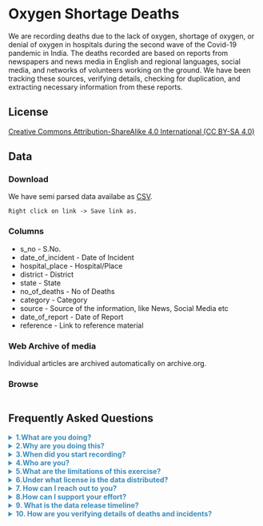 # Oxygen Shortage Deaths
We are recording‌ ‌deaths‌ ‌due‌ ‌to‌ ‌the‌ ‌lack‌ ‌of oxygen, shortage of oxygen, or denial of ‌oxygen‌ ‌in‌ ‌hospitals‌ ‌during‌ ‌the‌ ‌second‌ ‌wave‌ ‌of‌ ‌the‌ ‌Covid-19‌ ‌pandemic‌ ‌in‌ ‌India‌. The‌ ‌deaths‌ ‌recorded‌ ‌are‌ ‌based‌ ‌on‌ ‌reports‌ ‌from‌ ‌newspapers‌ ‌and‌ ‌news‌ ‌media‌ ‌in‌ ‌English‌ ‌and‌  ‌regional‌ ‌languages, social media, and‌ ‌networks‌ ‌of‌ ‌volunteers‌ ‌working‌ ‌on‌ ‌the‌ ‌ground.‌ ‌We have been tracking‌ ‌these sources‌, verifying‌ ‌details,‌ ‌checking‌ ‌for‌ ‌duplication,‌ and extracting necessary information from these reports. 

## License
<a href="https://creativecommons.org/licenses/by-sa/4.0/">Creative Commons Attribution-ShareAlike 4.0 International (CC BY-SA 4.0)</a>


## Data

### Download
We have semi parsed data availabe as [CSV](https://github.com/datameet/covid19/releases/download/0.1/oxygen_shortage_deaths_in_india.csv).

`Right click on link -> Save link as.`

### Columns
- s_no - S.No. 
- date_of_incident - Date of Incident 
- hospital_place   - Hospital/Place  
- district - District  
- state - State 
- no_of_deaths - No of Deaths  
- category - Category  
- source - Source  of the information, like News, Social Media etc
- date_of_report - Date of Report  
- reference - Link to reference material

### Web Archive of media
Individual articles are archived automatically on archive.org. 

### Browse

<table id="data_table"></table>


## Frequently Asked Questions
<details><summary style="cursor: pointer; color: #3b8dbd; font-weight: bold;">1.What‌ ‌are‌ you ‌doing?‌ ‌</summary>
We are recording‌ ‌deaths‌ ‌due‌ ‌to‌ ‌the‌ ‌lack‌ ‌of oxygen, shortage of oxygen, or denial of ‌oxygen‌ ‌in‌ ‌hospitals‌ ‌during‌ ‌the‌ ‌second‌ ‌wave‌ ‌of‌ ‌the‌ ‌Covid-19‌ ‌pandemic‌ ‌in‌ ‌India‌. The‌ ‌deaths‌ ‌recorded‌ ‌are‌ ‌based‌ ‌on‌ ‌reports‌ ‌from‌ ‌newspapers‌ ‌and‌ ‌news‌ ‌media‌ ‌in‌ ‌English‌ ‌and‌  ‌regional‌ ‌languages, social media, and‌ ‌networks‌ ‌of‌ ‌volunteers‌ ‌working‌ ‌on‌ ‌the‌ ‌ground.‌ ‌We have been tracking‌ ‌these sources‌, verifying‌ ‌details,‌ ‌checking‌ ‌for‌ ‌duplication,‌ and extracting necessary information from these reports. 
</details>
<details>
<summary style="cursor: pointer; color: #3b8dbd; font-weight: bold;">2.Why‌ ‌are‌ you ‌doing‌ ‌this?‌ ‌</summary>
We see this as part of a democratic effort, to maintain an archive‌ ‌of‌ ‌lives‌ ‌lost‌ ‌due‌ ‌to‌ ‌lack‌ ‌of‌ ‌oxygen‌. We are maintaining‌ ‌a‌ ‌record‌ ‌of‌ ‌the‌ ‌human‌ ‌costs‌ ‌of‌ ‌the‌ ‌institutional‌ ‌crises‌ ‌that‌ ‌have‌ ‌led‌ ‌to‌ oxygen‌ ‌shortages‌. This will also help in countering‌ ‌the‌ ‌ongoing‌ ‌denial‌ ‌and‌ ‌erasure‌ ‌of‌ ‌these‌ ‌deaths‌ ‌in official and government narratives. We hope that this documentation will provide lessons, now and in the future. 
</details>
<details>
<summary style="cursor: pointer; color: #3b8dbd; font-weight: bold;">3.When‌ ‌did‌ you ‌start‌ ‌recording?‌ ‌</summary>
We started ‌recording‌ ‌cases‌ ‌in‌ ‌the‌ ‌first‌ ‌week‌ ‌of‌ ‌May‌. The‌ ‌earliest‌ ‌report‌ ‌we‌ ‌have‌ ‌is‌ ‌from 13 April 2021. 
‌</details>
<details>
<summary style="cursor: pointer; color: #3b8dbd; font-weight: bold;">4.Who‌ ‌are‌ you?‌ </summary>
We‌ ‌are‌ ‌an‌ ‌independent‌ ‌group‌ ‌of‌ ‌volunteers,‌ ‌researchers,‌ lawyers, ‌journalists,‌ ‌students,‌ ‌and‌ ‌activists.‌
</details>
<details>
<summary style="cursor: pointer; color: #3b8dbd; font-weight: bold;">5.What‌ ‌are‌ ‌the‌ ‌limitations of this exercise?‌</summary>
Our‌ ‌effort‌ ‌will‌ ‌underestimate‌ ‌the‌ ‌actual‌ ‌number‌ ‌of‌ ‌deaths,‌ ‌since‌ ‌we‌ ‌are‌ ‌relying‌ ‌on‌ ‌verified,‌ ‌publicly‌ ‌available‌ ‌information,‌ ‌which‌ ‌is‌ ‌likely‌ ‌to‌ ‌miss‌ ‌many‌ ‌deaths‌ ‌that‌ ‌go‌ ‌unreported‌. In general, deaths due to lack of other resources are missed. Since we are focusing on deaths within hospitals, those that were unable to be admitted in the hospitals will be missed. This is much more likely in rural areas, where healthcare access remains severely constrained.
‌</details>
<details>
<summary style="cursor: pointer; color: #3b8dbd; font-weight: bold;">6.Under what license is the data distributed? </summary>
Creative Commons Attribution-ShareAlike 4.0 International (CC BY-SA 4.0).
</details>
<details>
<summary style="cursor: pointer; color: #3b8dbd; font-weight: bold;">7. How can I reach out to you? </summary>
You can write to us at oxygendenialdeaths [at] gmail [dot] com. If you are on twitter, please feel free to reply to this thread by [Aditi Priya](https://twitter.com/aditipriya_0301/status/1389977835096453124)
</details>
<details>
<summary style="cursor: pointer; color: #3b8dbd; font-weight: bold;">8.How‌ ‌can‌ ‌I‌ ‌support‌ ‌your‌ ‌effort?‌ ‌</summary>
You can help us include any‌ ‌report ‌we‌ ‌may‌ ‌have‌ ‌missed‌ ‌by‌ ‌replying‌ ‌to‌ ‌our‌ ‌[twitter‌ ‌thread](https://twitter.com/aditipriya_0301/status/1389977835096453124)‌. For personal stories, you can also email (`oxygendenialdeaths [at] gmail [dot] com`) us, and for news stories, [you can fill this form](https://docs.google.com/forms/d/e/1FAIpQLSfclBRyFpjqQLAzbxYKu1dmeMC5jJ_tsxBBkzbrgokZtI0sHQ/viewform?gxids=7628). Please also consider donating to groups who are directly helping in this crisis.
</details>
<details>
<summary style="cursor: pointer; color: #3b8dbd; font-weight: bold;">9. What is the data release timeline? </summary>
Efforts to collate data are continuous. We are planning to do weekly consolidated releases
</details>
<details>
<summary style="cursor: pointer; color: #3b8dbd; font-weight: bold;">10. How are you verifying details of deaths and incidents? </summary>
When multiple reports referring to the same incident cite different death counts, we usually record the lowest number, and note this discrepancy in the comments. In some incidents of conflicting reports, we have had access to a more reliable estimate, such as the estimate cited in court documents. This is the death count we have used in our database in such cases. In cases where government agencies or hospital authorities have denied that deaths  were because of oxygen denial, we have relied on multiple media reports to assess facts. In cases where a committee has been set up by the government to assess the cause of deaths, we have also relied on multiple reports. We will update our database when results from the committee reports are available. In cases where only one media report is available, we do not immediately add the deaths to our database. 
</details>

